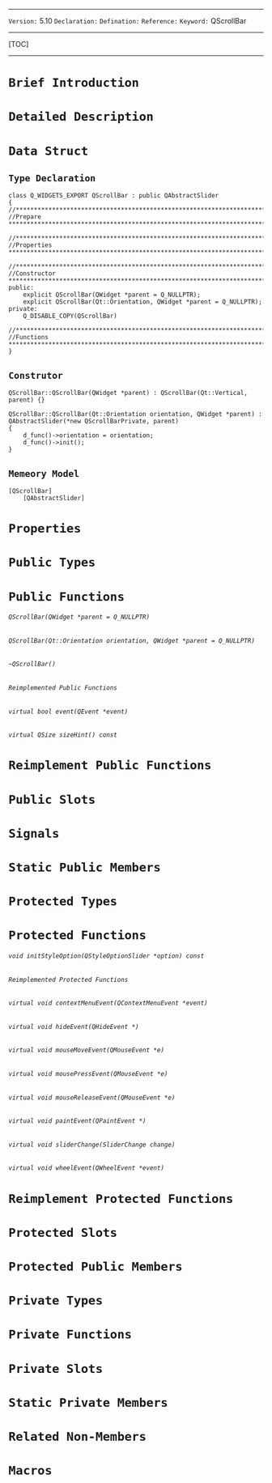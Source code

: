 ***
`Version:` 5.10
`Declaration:` 
`Defination:` 
`Reference:` 
`Keyword:` QScrollBar
***
[TOC]
***
# `Brief Introduction`
# `Detailed Description`

# `Data Struct`

## `Type Declaration`

```
class Q_WIDGETS_EXPORT QScrollBar : public QAbstractSlider
{
//*****************************************************************************************************************
//Prepare ******************************************************************************************************

//*****************************************************************************************************************
//Properties ***************************************************************************************************
    
//*****************************************************************************************************************
//Constructor **************************************************************************************************
public:
    explicit QScrollBar(QWidget *parent = Q_NULLPTR);
    explicit QScrollBar(Qt::Orientation, QWidget *parent = Q_NULLPTR);
private:
    Q_DISABLE_COPY(QScrollBar)
    
//*****************************************************************************************************************
//Functions ****************************************************************************************************
}
```
## `Construtor`
```
QScrollBar::QScrollBar(QWidget *parent) : QScrollBar(Qt::Vertical, parent) {}

QScrollBar::QScrollBar(Qt::Orientation orientation, QWidget *parent) : QAbstractSlider(*new QScrollBarPrivate, parent)
{
    d_func()->orientation = orientation;
    d_func()->init();
}
```
## `Memeory Model`
```
[QScrollBar]
    [QAbstractSlider]
```

# `Properties`

# `Public Types`

# `Public Functions`
###### `QScrollBar(QWidget *parent = Q_NULLPTR)`
###### `QScrollBar(Qt::Orientation orientation, QWidget *parent = Q_NULLPTR)`
###### `~QScrollBar()`
###### `Reimplemented Public Functions`
###### `virtual bool event(QEvent *event)`
###### `virtual QSize sizeHint() const`

# `Reimplement Public Functions`

# `Public Slots`

# `Signals`

# `Static Public Members`

# `Protected Types`

# `Protected Functions`
###### `void initStyleOption(QStyleOptionSlider *option) const`
###### `Reimplemented Protected Functions`
###### `virtual void contextMenuEvent(QContextMenuEvent *event)`
###### `virtual void hideEvent(QHideEvent *)`
###### `virtual void mouseMoveEvent(QMouseEvent *e)`
###### `virtual void mousePressEvent(QMouseEvent *e)`
###### `virtual void mouseReleaseEvent(QMouseEvent *e)`
###### `virtual void paintEvent(QPaintEvent *)`
###### `virtual void sliderChange(SliderChange change)`
###### `virtual void wheelEvent(QWheelEvent *event)`

# `Reimplement Protected Functions`

# `Protected Slots`

# `Protected Public Members`

# `Private Types`

# `Private Functions`

# `Private Slots`

# `Static Private Members`

# `Related Non-Members`

# `Macros`
